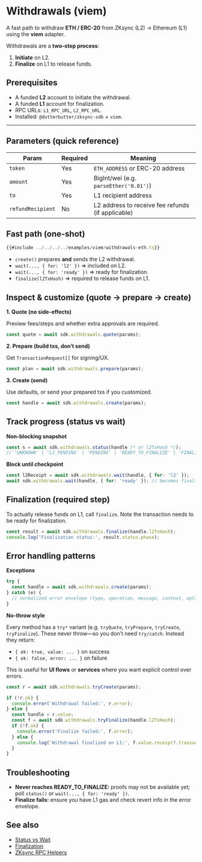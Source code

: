 # Withdrawals (viem)

A fast path to withdraw **ETH / ERC-20** from ZKsync (L2) → Ethereum (L1) using the **viem** adapter.

Withdrawals are a **two-step process**:

1. **Initiate** on L2.
2. **Finalize** on L1 to release funds.

## Prerequisites

- A funded **L2** account to initiate the withdrawal.
- A funded **L1** account for finalization.
- RPC URLs: `L1_RPC_URL`, `L2_RPC_URL`.
- Installed: `@dutterbutter/zksync-sdk` + `viem`.

---

## Parameters (quick reference)

| Param             | Required | Meaning                                           |
| ----------------- | -------- | ------------------------------------------------- |
| `token`           | Yes      | `ETH_ADDRESS` or ERC-20 address                   |
| `amount`          | Yes      | BigInt/wei (e.g. `parseEther('0.01')`)            |
| `to`              | Yes      | L1 recipient address                              |
| `refundRecipient` | No       | L2 address to receive fee refunds (if applicable) |

## Fast path (one-shot)

```ts
{{#include ../../../../examples/viem/withdrawals-eth.ts}}
```

- `create()` prepares **and** sends the L2 withdrawal.
- `wait(..., { for: 'l2' })` ⇒ included on L2.
- `wait(..., { for: 'ready' })` ⇒ ready for finalization.
- `finalize(l2TxHash)` ⇒ required to release funds on L1.

## Inspect & customize (quote → prepare → create)

**1. Quote (no side-effects)**

Preview fees/steps and whether extra approvals are required.

```ts
const quote = await sdk.withdrawals.quote(params);
```

**2. Prepare (build txs, don’t send)**

Get `TransactionRequest[]` for signing/UX.

```ts
const plan = await sdk.withdrawals.prepare(params);
```

**3. Create (send)**

Use defaults, or send your prepared txs if you customized.

```ts
const handle = await sdk.withdrawals.create(params);
```

## Track progress (status vs wait)

**Non-blocking snapshot**

```ts
const s = await sdk.withdrawals.status(handle /* or l2TxHash */);
// 'UNKNOWN' | 'L2_PENDING' | 'PENDING' | 'READY_TO_FINALIZE' | 'FINALIZED'
```

**Block until checkpoint**

```ts
const l2Receipt = await sdk.withdrawals.wait(handle, { for: 'l2' });
await sdk.withdrawals.wait(handle, { for: 'ready' }); // becomes finalizable
```

## Finalization (required step)

To actually release funds on L1, call `finalize`. Note
the transaction needs to be ready for finalization.

```ts
const result = await sdk.withdrawals.finalize(handle.l2TxHash);
console.log('Finalization status:', result.status.phase);
```

## Error handling patterns

**Exceptions**

```ts
try {
  const handle = await sdk.withdrawals.create(params);
} catch (e) {
  // normalized error envelope (type, operation, message, context, optional revert)
}
```

**No-throw style**

Every method has a `try*` variant (e.g. `tryQuote`, `tryPrepare`, `tryCreate`, `tryFinalize`).
These never throw—so you don’t need `try/catch`. Instead they return:

- `{ ok: true, value: ... }` on success
- `{ ok: false, error: ... }` on failure

This is useful for **UI flows** or **services** where you want explicit control over errors.

```ts
const r = await sdk.withdrawals.tryCreate(params);

if (!r.ok) {
  console.error('Withdrawal failed:', r.error);
} else {
  const handle = r.value;
  const f = await sdk.withdrawals.tryFinalize(handle.l2TxHash);
  if (!f.ok) {
    console.error('Finalize failed:', f.error);
  } else {
    console.log('Withdrawal finalized on L1:', f.value.receipt?.transactionHash);
  }
}
```

## Troubleshooting

- **Never reaches READY_TO_FINALIZE:** proofs may not be available yet; poll `status()` or `wait(..., { for: 'ready' })`.
- **Finalize fails:** ensure you have L1 gas and check revert info in the error envelope.

## See also

- [Status vs Wait](../../concepts/status-vs-wait.md)
- [Finalization](../../concepts/finalization.md)
- [ZKsync RPC Helpers](../../zks/methods.md)
